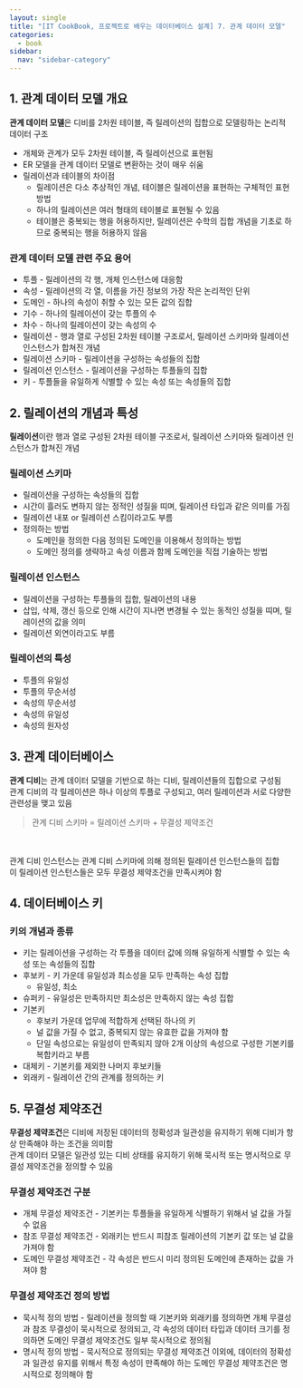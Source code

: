 ```yaml
---
layout: single
title: "[IT CookBook, 프로젝트로 배우는 데이터베이스 설계] 7. 관계 데이터 모델"
categories:
  - book
sidebar:
  nav: "sidebar-category"
---
```


## 1. 관계 데이터 모델 개요

**관계 데이터 모델**은 디비를 2차원 테이블, 즉 릴레이션의 집합으로 모델링하는 논리적 데이터 구조
- 개체와 관계가 모두 2차원 테이블, 즉 릴레이션으로 표현됨
- ER 모델을 관계 데이터 모델로 변환하는 것이 매우 쉬움
- 릴레이션과 테이블의 차이점
  - 릴레이션은 다소 추상적인 개념, 테이블은 릴레이션을 표현하는 구체적인 표현 방법
  - 하나의 릴레이션은 여러 형태의 테이블로 표현될 수 있음
  - 테이블은 중복되는 행을 허용하지만, 릴레이션은 수학의 집합 개념을 기초로 하므로 중복되는 행을 허용하지 않음
 
### 관계 데이터 모델 관련 주요 용어
- 투플 - 릴레이션의 각 행, 개체 인스턴스에 대응함
- 속성 - 릴레이션의 각 열, 이름을 가진 정보의 가장 작은 논리적인 단위
- 도메인 - 하나의 속성이 취할 수 있는 모든 값의 집합
- 기수 - 하나의 릴레이션이 갖는 투플의 수
- 차수 - 하나의 릴레이션이 갖는 속성의 수
- 릴레이션 - 행과 열로 구성된 2차원 테이블 구조로서, 릴레이션 스키마와 릴레이션 인스턴스가 합쳐진 개념
- 릴레이션 스키마 - 릴레이션을 구성하는 속성들의 집합
- 릴레이션 인스턴스 - 릴레이션을 구성하는 투플들의 집합
- 키 - 투플들을 유일하게 식별할 수 있는 속성 또는 속성들의 집합
  

## 2. 릴레이션의 개념과 특성

**릴레이션**이란 행과 열로 구성된 2차원 테이블 구조로서, 릴레이션 스키마와 릴레이션 인스턴스가 합쳐진 개념

### 릴레이션 스키마
- 릴레이션을 구성하는 속성들의 집합
- 시간이 흘러도 변하지 않는 정적인 성질을 띠며, 릴레이션 타입과 같은 의미를 가짐
- 릴레이션 내포 or 릴레이션 스킴이라고도 부름
- 정의하는 방법
  - 도메인을 정의한 다음 정의된 도메인을 이용해서 정의하는 방법
  - 도메인 정의를 생략하고 속성 이름과 함께 도메인을 직접 기술하는 방법
 
### 릴레이션 인스턴스
- 릴레이션을 구성하는 투플들의 집합, 릴레이션의 내용
- 삽입, 삭제, 갱신 등으로 인해 시간이 지나면 변경될 수 있는 동적인 성질을 띠며, 릴레이션의 값을 의미
- 릴레이션 외연이라고도 부름

### 릴레이션의 특성
- 투플의 유일성
- 투플의 무순서성
- 속성의 무순서성
- 속성의 유일성
- 속성의 원자성


## 3. 관계 데이터베이스

**관계 디비**는 관계 데이터 모델을 기반으로 하는 디비, 릴레이션들의 집합으로 구성됨<br />
관계 디비의 각 릴레이션은 하나 이상의 투플로 구성되고, 여러 릴레이션과 서로 다양한 관련성을 맺고 있음<br />

> 관계 디비 스키마 = 릴레이션 스키마 + 무결성 제약조건
<br />
<br />
관계 디비 인스턴스는 관계 디비 스키마에 의해 정의된 릴레이션 인스턴스들의 집합<br />
이 릴레이션 인스턴스들은 모두 무결성 제약조건을 만족시켜야 함


## 4. 데이터베이스 키

### 키의 개념과 종류
- 키는 릴레이션을 구성하는 각 투플을 데이터 값에 의해 유일하게 식별할 수 있는 속성 또는 속성들의 집합
- 후보키 - 키 가운데 유일성과 최소성을 모두 만족하는 속성 집합
  - 유일성, 최소
- 슈퍼키 - 유일성은 만족하지만 최소성은 만족하지 않는 속성 집합
- 기본키
  - 후보키 가운데 업무에 적합하게 선택된 하나의 키
  - 널 값을 가질 수 없고, 중복되지 않는 유효한 값을 가져야 함
  - 단일 속성으로는 유일성이 만족되지 않아 2개 이상의 속성으로 구성한 기본키를 복합키라고 부름
- 대체키 - 기본키를 제외한 나머지 후보키들
- 외래키 - 릴레이션 간의 관계를 정의하는 키 


## 5. 무결성 제약조건

**무결성 제약조건**은 디비에 저장된 데이터의 정확성과 일관성을 유지하기 위해 디비가 항상 만족해야 하는 조건을 의미함<br />
관계 데이터 모델은 일관성 있는 디비 상태를 유지하기 위해 묵시적 또는 명시적으로 무결성 제약조건을 정의할 수 있음

### 무결성 제약조건 구분
- 개체 무결성 제약조건 - 기본키는 투플들을 유일하게 식별하기 위해서 널 값을 가질 수 없음
- 참조 무결성 제약조건 - 외래키는 반드시 피참조 릴레이션의 기본키 값 또는 널 값을 가져야 함
- 도메인 무결성 제약조건 - 각 속성은 반드시 미리 정의된 도메인에 존재하는 값을 가져야 함

### 무결성 제약조건 정의 방법
- 묵시적 정의 방법 - 릴레이션을 정의할 때 기본키와 외래키를 정의하면 개체 무결성과 참조 무결성이 묵시적으로 정의되고, 각 속성의 데이터 타입과 데이터 크기를 정의하면 도메인 무결성 제약조건도 일부 묵시적으로 정의됨
- 명시적 정의 방법 - 묵시적으로 정의되는 무결성 제약조건 이외에, 데이터의 정확성과 일관성 유지를 위해서 특정 속성이 만족해야 하는 도메인 무결성 제약조건은 명시적으로 정의해야 함
